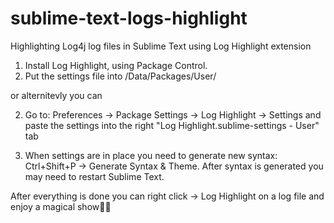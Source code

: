 # sublime-text-logs-highlight
Highlighting Log4j log files in Sublime Text using Log Highlight extension

1. Install Log Highlight, using Package Control.
2. Put the settings file into /Data/Packages/User/

or alternitevly you can

2. Go to: Preferences -> Package Settings -> Log Highlight -> Settings and paste the settings into the right "Log Highlight.sublime-settings - User" tab

3. When settings are in place you need to generate new syntax: Ctrl+Shift+P -> Generate Syntax & Theme. After syntax is generated you may need to restart Sublime Text.

After everything is done you can right click -> Log Highlight on a log file and enjoy a magical show🦄🌈
